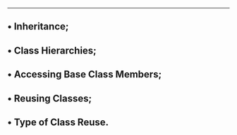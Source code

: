 -------------------------------------
• Inheritance;
-------------------------------------
• Class Hierarchies;
--------------------------------------
• Accessing Base Class Members;
--------------------------------------
• Reusing Classes;
--------------------------------------
• Type of Class Reuse.
--------------------------------------
